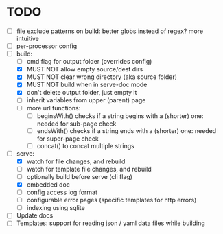 # TODO

- [ ] file exclude patterns on build: better globs instead of regex? more intuitive
- [ ] per-processor config
- [ ] build:
  - [ ] cmd flag for output folder (overrides config)
  - [x] MUST NOT allow empty source/dest dirs
  - [x] MUST NOT clear wrong directory (aka source folder)
  - [x] MUST NOT build when in serve-doc mode
  - [x] don't delete output folder, just empty it
  - [ ] inherit variables from upper (parent) page
  - [ ] more url functions:
    - [ ] beginsWith() checks if a string begins with a (shorter) one: needed for sub-page check
    - [ ] endsWith() checks if a string ends with a (shorter) one: needed for super-page check
    - [ ] concat() to concat multiple strings

- [ ] serve:
  - [x] watch for file changes, and rebuild
  - [ ] watch for template file changes, and rebuild
  - [ ] optionally build before serve (cli flag)
  - [x] embedded doc
  - [ ] config access log format
  - [ ] configurable error pages (specific templates for http errors)
  - [ ] indexing using sqlite
- [ ] Update docs
- [ ] Templates: support for reading json / yaml data files while building